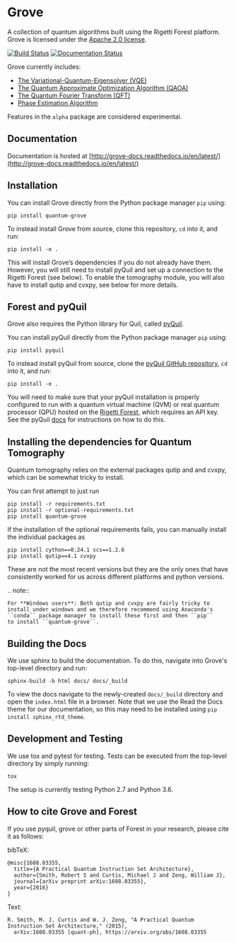 Grove
=====

A collection of quantum algorithms built using the Rigetti Forest platform.
Grove is licensed under the [Apache 2.0 license](https://github.com/rigetticomputing/grove/blob/master/LICENSE).

[![Build Status](https://semaphoreci.com/api/v1/rigetti/grove/branches/master/badge.svg)](https://semaphoreci.com/rigetti/grove)
[![Documentation Status](https://readthedocs.org/projects/grove-docs/badge/)](http://grove-docs.readthedocs.io/en/latest/)

Grove currently includes:

* [The Variational-Quantum-Eigensolver (VQE)](http://grove-docs.readthedocs.io/en/latest/vqe.html)
* [The Quantum Approximate Optimization Algorithm (QAOA)](http://grove-docs.readthedocs.io/en/latest/qaoa.html)
* [The Quantum Fourier Transform (QFT)](http://grove-docs.readthedocs.io/en/latest/qft.html)
* [Phase Estimation Algorithm](http://grove-docs.readthedocs.io/en/latest/phaseestimation.html)

Features in the `alpha` package are considered experimental.

Documentation
-------------

Documentation is hosted at [http://grove-docs.readthedocs.io/en/latest/](http://grove-docs.readthedocs.io/en/latest/)

Installation
------------

You can install Grove directly from the Python package manager `pip` using:
```
pip install quantum-grove
```

To instead install Grove from source, clone this repository, `cd` into it, and run:
```
pip install -e .
```

This will install Grove’s dependencies if you do not already have them.
However, you will still need to install pyQuil and set up a connection to
the Rigetti Forest (see below).
To enable the tomography module, you will also have to install qutip
and cvxpy, see below for more details.

Forest and pyQuil
-----------------

Grove also requires the Python library for Quil, called
[pyQuil](http://pyquil.readthedocs.io/en/latest/index.html).

You can install pyQuil directly from the Python package manager `pip` using:
```
pip install pyquil
```

To instead install pyQuil from source, clone the
[pyQuil GitHub repository](https://github.com/rigetticomputing/pyquil),
`cd` into it, and run:
```
pip install -e .
```

You will need to make sure that your pyQuil installation is properly
configured to run with a quantum virtual machine (QVM) or real quantum processor
(QPU) hosted on the  [Rigetti Forest](forest.rigetti.com), which requires an API key.
See the pyQuil [docs](http://pyquil.readthedocs.io/en/latest/index.html) for
instructions on how to do this.

Installing the dependencies for Quantum Tomography
--------------------------------------------------

Quantum tomography relies on the external packages qutip and and cvxpy,
which can be somewhat tricky to install.

You can first attempt to just run
```
pip install -r requirements.txt
pip install -r optional-requirements.txt
pip install quantum-grove
```

If the installation of the optional requirements fails, you can manually
install the individual packages as

```
pip install cython==0.24.1 scs==1.2.6
pip install qutip==4.1 cvxpy
```
These are not the most recent versions but they are the only ones that
have consistently worked for us across different platforms and python
versions.

.. note::

    For **Windows users**: Both qutip and cvxpy are fairly tricky to
    install under windows and we therefore recommend using Anaconda's
    ``conda`` package manager to install these first and then ``pip``
    to install ``quantum-grove``.


Building the Docs
-----------------

We use sphinx to build the documentation. To do this, navigate into Grove's top-level directory and run:

```
sphinx-build -b html docs/ docs/_build
```

To view the docs navigate to the newly-created `docs/_build` directory and open
the `index.html` file in a browser. Note that we use the Read the Docs theme for
our documentation, so this may need to be installed using `pip install sphinx_rtd_theme`.

Development and Testing
-----------------------

We use tox and pytest for testing. Tests can be executed from the top-level directory by simply
running:
```
tox
```
The setup is currently testing Python 2.7 and Python 3.6.


## How to cite Grove and Forest

If you use pyquil, grove or other parts of Forest in your research, please cite it as follows:

bibTeX:
```
@misc{1608.03355,
  title={A Practical Quantum Instruction Set Architecture},
  author={Smith, Robert S and Curtis, Michael J and Zeng, William J},
  journal={arXiv preprint arXiv:1608.03355},
  year={2016}
}
```

Text:
```
R. Smith, M. J. Curtis and W. J. Zeng, "A Practical Quantum Instruction Set Architecture," (2015), 
  arXiv:1608.03355 [quant-ph], https://arxiv.org/abs/1608.03355
```
